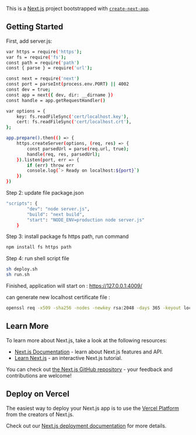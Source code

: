 This is a [Next.js](https://nextjs.org/) project bootstrapped with [`create-next-app`](https://github.com/vercel/next.js/tree/canary/packages/create-next-app).

## Getting Started

First, add server.js:

```bash
var https = require('https');
var fs = require('fs');
const path = require('path')
const { parse } = require('url');

const next = require('next')
const port = parseInt(process.env.PORT) || 4002
const dev = true;
const app = next({ dev, dir: __dirname })
const handle = app.getRequestHandler()

var options = {
    key: fs.readFileSync('cert/localhost.key'),
    cert: fs.readFileSync('cert/localhost.crt'),
};

app.prepare().then(() => {
    https.createServer(options, (req, res) => {
        const parsedUrl = parse(req.url, true);
        handle(req, res, parsedUrl);
    }).listen(port, err => {
        if (err) throw err
        console.log(`> Ready on localhost:${port}`)
    })
})
```

Step 2: update file package.json

```bash
"scripts": {
        "dev": "node server.js",
        "build": "next build",
        "start": "NODE_ENV=production node server.js"
    }
```

Step 3: install package fs https path, run command

```bash
npm install fs https path
```

Step 4: run shell script file

```bash
sh deploy.sh
sh run.sh
```

Finished, application will start on : https://127.0.0.1:4009/

can generate new localhost certificate file :
```bash
openssl req -x509 -sha256 -nodes -newkey rsa:2048 -days 365 -keyout localhost.key -out localhost.crt
```


## Learn More

To learn more about Next.js, take a look at the following resources:

- [Next.js Documentation](https://nextjs.org/docs) - learn about Next.js features and API.
- [Learn Next.js](https://nextjs.org/learn) - an interactive Next.js tutorial.

You can check out [the Next.js GitHub repository](https://github.com/vercel/next.js/) - your feedback and contributions are welcome!

## Deploy on Vercel

The easiest way to deploy your Next.js app is to use the [Vercel Platform](https://vercel.com/new?utm_medium=default-template&filter=next.js&utm_source=create-next-app&utm_campaign=create-next-app-readme) from the creators of Next.js.

Check out our [Next.js deployment documentation](https://nextjs.org/docs/deployment) for more details.
